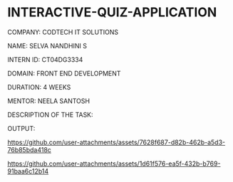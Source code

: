 # INTERACTIVE-QUIZ-APPLICATION

COMPANY: CODTECH IT SOLUTIONS

NAME: SELVA NANDHINI S

INTERN ID: CT04DG3334

DOMAIN: FRONT END DEVELOPMENT

DURATION: 4 WEEKS

MENTOR: NEELA SANTOSH

DESCRIPTION OF THE TASK:



OUTPUT:

https://github.com/user-attachments/assets/7628f687-d82b-462b-a5d3-76b85bda418c

https://github.com/user-attachments/assets/1d61f576-ea5f-432b-b769-91baa6c12b14
